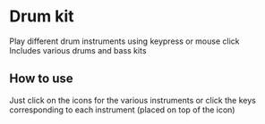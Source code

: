 # Drum kit
Play different drum instruments using keypress or mouse click\
Includes various drums and bass kits

## How to use
Just click on the icons for the various instruments or click the keys corresponding to each instrument (placed on top of the icon)
